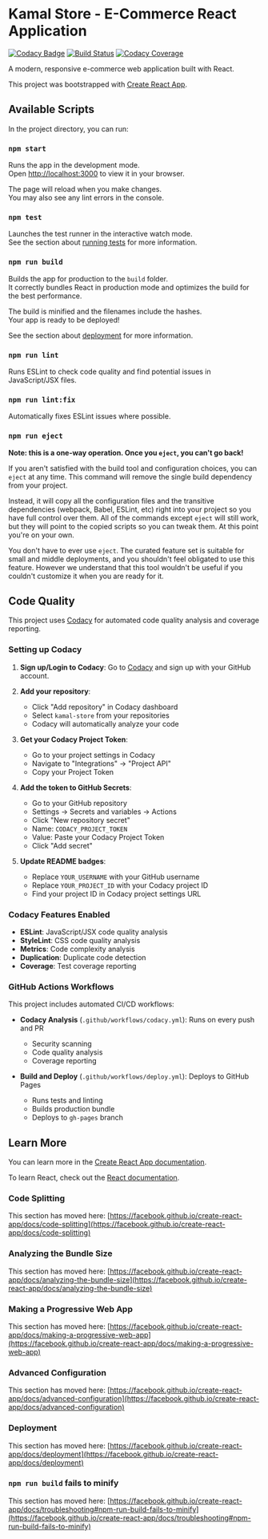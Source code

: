 # Kamal Store - E-Commerce React Application

[![Codacy Badge](https://app.codacy.com/project/badge/Grade/YOUR_PROJECT_ID)](https://app.codacy.com/gh/Prabhuoffi/kamal-store/dashboard)
[![Build Status](https://github.com/Prabhuoffi/kamal-store/workflows/Build%20and%20Deploy/badge.svg)](https://github.com/Prabhuoffi/kamal-store/actions)
[![Codacy Coverage](https://app.codacy.com/project/badge/Coverage/YOUR_PROJECT_ID)](https://app.codacy.com/gh/Prabhuoffi/kamal-store/dashboard)

A modern, responsive e-commerce web application built with React.

This project was bootstrapped with [Create React App](https://github.com/facebook/create-react-app).

## Available Scripts

In the project directory, you can run:

### `npm start`

Runs the app in the development mode.\
Open [http://localhost:3000](http://localhost:3000) to view it in your browser.

The page will reload when you make changes.\
You may also see any lint errors in the console.

### `npm test`

Launches the test runner in the interactive watch mode.\
See the section about [running tests](https://facebook.github.io/create-react-app/docs/running-tests) for more information.

### `npm run build`

Builds the app for production to the `build` folder.\
It correctly bundles React in production mode and optimizes the build for the best performance.

The build is minified and the filenames include the hashes.\
Your app is ready to be deployed!

See the section about [deployment](https://facebook.github.io/create-react-app/docs/deployment) for more information.

### `npm run lint`

Runs ESLint to check code quality and find potential issues in JavaScript/JSX files.

### `npm run lint:fix`

Automatically fixes ESLint issues where possible.

### `npm run eject`

**Note: this is a one-way operation. Once you `eject`, you can't go back!**

If you aren't satisfied with the build tool and configuration choices, you can `eject` at any time. This command will remove the single build dependency from your project.

Instead, it will copy all the configuration files and the transitive dependencies (webpack, Babel, ESLint, etc) right into your project so you have full control over them. All of the commands except `eject` will still work, but they will point to the copied scripts so you can tweak them. At this point you're on your own.

You don't have to ever use `eject`. The curated feature set is suitable for small and middle deployments, and you shouldn't feel obligated to use this feature. However we understand that this tool wouldn't be useful if you couldn't customize it when you are ready for it.

## Code Quality

This project uses [Codacy](https://www.codacy.com/) for automated code quality analysis and coverage reporting.

### Setting up Codacy

1. **Sign up/Login to Codacy**: Go to [Codacy](https://www.codacy.com/) and sign up with your GitHub account.

2. **Add your repository**: 
   - Click "Add repository" in Codacy dashboard
   - Select `kamal-store` from your repositories
   - Codacy will automatically analyze your code

3. **Get your Codacy Project Token**:
   - Go to your project settings in Codacy
   - Navigate to "Integrations" → "Project API"
   - Copy your Project Token

4. **Add the token to GitHub Secrets**:
   - Go to your GitHub repository
   - Settings → Secrets and variables → Actions
   - Click "New repository secret"
   - Name: `CODACY_PROJECT_TOKEN`
   - Value: Paste your Codacy Project Token
   - Click "Add secret"

5. **Update README badges**:
   - Replace `YOUR_USERNAME` with your GitHub username
   - Replace `YOUR_PROJECT_ID` with your Codacy project ID
   - Find your project ID in Codacy project settings URL

### Codacy Features Enabled

- **ESLint**: JavaScript/JSX code quality analysis
- **StyleLint**: CSS code quality analysis
- **Metrics**: Code complexity analysis
- **Duplication**: Duplicate code detection
- **Coverage**: Test coverage reporting

### GitHub Actions Workflows

This project includes automated CI/CD workflows:

- **Codacy Analysis** (`.github/workflows/codacy.yml`): Runs on every push and PR
  - Security scanning
  - Code quality analysis
  - Coverage reporting

- **Build and Deploy** (`.github/workflows/deploy.yml`): Deploys to GitHub Pages
  - Runs tests and linting
  - Builds production bundle
  - Deploys to `gh-pages` branch

## Learn More

You can learn more in the [Create React App documentation](https://facebook.github.io/create-react-app/docs/getting-started).

To learn React, check out the [React documentation](https://reactjs.org/).

### Code Splitting

This section has moved here: [https://facebook.github.io/create-react-app/docs/code-splitting](https://facebook.github.io/create-react-app/docs/code-splitting)

### Analyzing the Bundle Size

This section has moved here: [https://facebook.github.io/create-react-app/docs/analyzing-the-bundle-size](https://facebook.github.io/create-react-app/docs/analyzing-the-bundle-size)

### Making a Progressive Web App

This section has moved here: [https://facebook.github.io/create-react-app/docs/making-a-progressive-web-app](https://facebook.github.io/create-react-app/docs/making-a-progressive-web-app)

### Advanced Configuration

This section has moved here: [https://facebook.github.io/create-react-app/docs/advanced-configuration](https://facebook.github.io/create-react-app/docs/advanced-configuration)

### Deployment

This section has moved here: [https://facebook.github.io/create-react-app/docs/deployment](https://facebook.github.io/create-react-app/docs/deployment)

### `npm run build` fails to minify

This section has moved here: [https://facebook.github.io/create-react-app/docs/troubleshooting#npm-run-build-fails-to-minify](https://facebook.github.io/create-react-app/docs/troubleshooting#npm-run-build-fails-to-minify)
